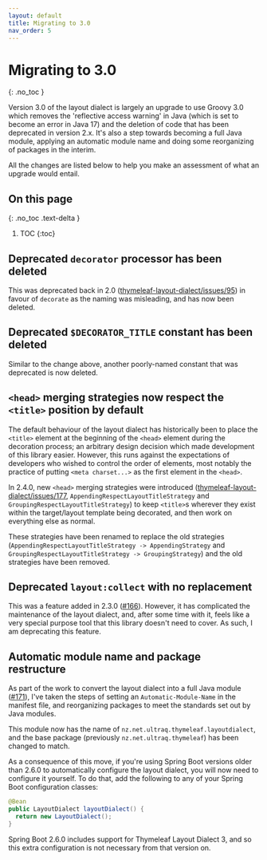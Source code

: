 ```yaml
---
layout: default
title: Migrating to 3.0
nav_order: 5
---
```


Migrating to 3.0
================
{: .no_toc }

Version 3.0 of the layout dialect is largely an upgrade to use Groovy 3.0 which
removes the 'reflective access warning' in Java (which is set to become an error
in Java 17) and the deletion of code that has been deprecated in version 2.x.
It's also a step towards becoming a full Java module, applying an automatic
module name and doing some reorganizing of packages in the interim.

All the changes are listed below to help you make an assessment of what an
upgrade would entail.

On this page
------------
{: .no_toc .text-delta }

1. TOC
{:toc}


Deprecated `decorator` processor has been deleted
-------------------------------------------------

This was deprecated back in 2.0 ([thymeleaf-layout-dialect/issues/95](https://github.com/ultraq/thymeleaf-layout-dialect/issues/95))
in favour of `decorate` as the naming was misleading, and has now been deleted.


Deprecated `$DECORATOR_TITLE` constant has been deleted
-------------------------------------------------------

Similar to the change above, another poorly-named constant that was deprecated
is now deleted.


`<head>` merging strategies now respect the `<title>` position by default
-------------------------------------------------------------------------

The default behaviour of the layout dialect has historically been to place the
`<title>` element at the beginning of the `<head>` element during the decoration
process; an arbitrary design decision which made development of this library
easier.  However, this runs against the expectations of developers who wished to
control the order of elements, most notably the practice of putting
`<meta charset...>` as the first element in the `<head>`.

In 2.4.0, new `<head>` merging strategies were introduced ([thymeleaf-layout-dialect/issues/177](https://github.com/ultraq/thymeleaf-layout-dialect/issues/177),
`AppendingRespectLayoutTitleStrategy` and `GroupingRespectLayoutTitleStrategy`)
to keep `<title>`s wherever they exist within the target/layout template being
decorated, and then work on everything else as normal.

These strategies have been renamed to replace the old strategies (`AppendingRespectLayoutTitleStrategy
-> AppendingStrategy` and `GroupingRespectLayoutTitleStrategy -> GroupingStrategy`)
and the old strategies have been removed.


Deprecated `layout:collect` with no replacement
-----------------------------------------------

This was a feature added in 2.3.0 ([#166](https://github.com/ultraq/thymeleaf-layout-dialect/pull/166)).
However, it has complicated the maintenance of the layout dialect, and, after
some time with it, feels like a very special purpose tool that this library
doesn't need to cover.  As such, I am deprecating this feature.


Automatic module name and package restructure
---------------------------------------------

As part of the work to convert the layout dialect into a full Java module ([#171](https://github.com/ultraq/thymeleaf-layout-dialect/issues/171)),
I've taken the steps of setting an `Automatic-Module-Name` in the manifest file,
and reorganizing packages to meet the standards set out by Java modules.

This module now has the name of `nz.net.ultraq.thymeleaf.layoutdialect`, and the
base package (previously `nz.net.ultraq.thymeleaf`) has been changed to match.

As a consequence of this move, if you're using Spring Boot versions older than
2.6.0 to automatically configure the layout dialect, you will now need to
configure it yourself.  To do that, add the following to any of your Spring Boot
configuration classes:

```java
@Bean
public LayoutDialect layoutDialect() {
  return new LayoutDialect();
}
```

Spring Boot 2.6.0 includes support for Thymeleaf Layout Dialect 3, and so this
extra configuration is not necessary from that version on.
